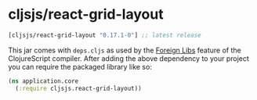 # cljsjs/react-grid-layout

[](dependency)
```clojure
[cljsjs/react-grid-layout "0.17.1-0"] ;; latest release
```
[](/dependency)

This jar comes with `deps.cljs` as used by the [Foreign Libs][flibs] feature
of the ClojureScript compiler. After adding the above dependency to your project
you can require the packaged library like so:

```clojure
(ns application.core
  (:require cljsjs.react-grid-layout))
```

[flibs]: https://clojurescript.org/reference/packaging-foreign-deps
